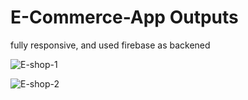 # E-Commerce-App Outputs
fully responsive, and used firebase as backened


![E-shop-1](https://user-images.githubusercontent.com/99271821/211155937-b1a11a41-d2e1-452a-ac24-f95c8334d3e3.png)

![E-shop-2](https://user-images.githubusercontent.com/99271821/211155944-d045d6d7-4aaa-40ca-aadb-c00368e3413b.png)
